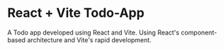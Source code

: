 # React + Vite Todo-App

A Todo app developed using React and Vite. Using React's component-based architecture and Vite's rapid development.




